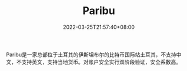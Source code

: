 ﻿---
weight: 
title: "Paribu"
description: "Paribu是一家总部位于土耳其的伊斯坦布尔的比特币国际站"
date: 2022-03-25T21:57:40+08:00
lastmod: 2022-03-25T16:45:40+08:00
draft: false
authors: ["Metabd"]
featuredImage: "paribu.webp"
link: ""
tags: ["交易所","Paribu"]
categories: ["navigation"]
navigation: ["交易所"]
lightgallery: true
toc: true
pinned: false
recommend: false
recommend1: false
---
Paribu是一家总部位于土耳其的伊斯坦布尔的比特币国际站土耳其，不支持中文，不支持英文，支持当地货币。对账户安全实行双阶段验证，安全系数高。

